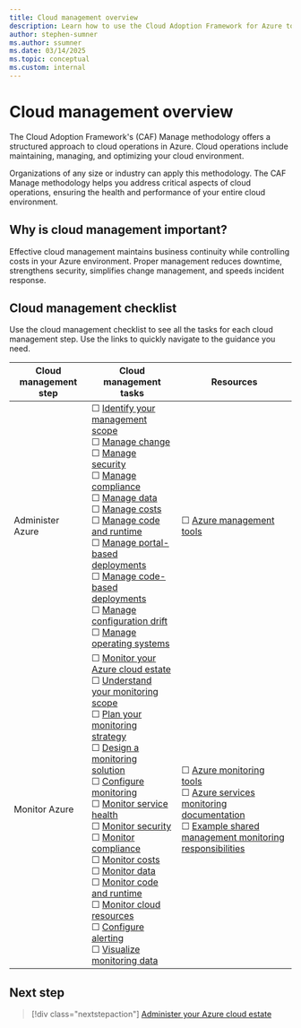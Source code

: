 ```yaml
---
title: Cloud management overview
description: Learn how to use the Cloud Adoption Framework for Azure to build effective business and technical strategies for cloud management
author: stephen-sumner
ms.author: ssumner
ms.date: 03/14/2025
ms.topic: conceptual
ms.custom: internal
---
```


# Cloud management overview

The Cloud Adoption Framework's (CAF) Manage methodology offers a structured approach to cloud operations in Azure. Cloud operations include maintaining, managing, and optimizing your cloud environment. 

Organizations of any size or industry can apply this methodology. The CAF Manage methodology helps you address critical aspects of cloud operations, ensuring the health and performance of your entire cloud environment.

## Why is cloud management important?

Effective cloud management maintains business continuity while controlling costs in your Azure environment. Proper management reduces downtime, strengthens security, simplifies change management, and speeds incident response.

## Cloud management checklist

Use the cloud management checklist to see all the tasks for each cloud management step. Use the links to quickly navigate to the guidance you need.

| Cloud management step | Cloud management tasks | Resources |
| --------------------  | --------------------   | --------- |
| Administer Azure | &#9744; [Identify your management scope](./administer.md#identify-your-management-scope)<br>&#9744; [Manage change](./administer.md#manage-change)<br>&#9744; [Manage security](./administer.md#manage-security)<br>&#9744; [Manage compliance](./administer.md#manage-compliance)<br>&#9744; [Manage data](./administer.md#manage-data)<br>&#9744; [Manage costs](./administer.md#manage-costs)<br>&#9744; [Manage code and runtime](./administer.md#manage-code-and-runtime)<br>&#9744; [Manage portal-based deployments](./administer.md#manage-portal-based-deployments)<br>&#9744; [Manage code-based deployments](./administer.md#manage-code-based-deployments)<br>&#9744; [Manage configuration drift](./administer.md#manage-configuration-drift)<br>&#9744; [Manage operating systems](./administer.md#manage-operating-systems) | &#9744; [Azure management tools](./administer.md#azure-management-tools)<br> |
| Monitor Azure | ☐ [Monitor your Azure cloud estate](./monitor.md#monitor-your-azure-cloud-estate)<br>☐ [Understand your monitoring scope](./monitor.md#understand-your-monitoring-scope)<br>☐ [Plan your monitoring strategy](./monitor.md#plan-your-monitoring-strategy)<br>☐ [Design a monitoring solution](./monitor.md#design-a-monitoring-solution)<br>☐ [Configure monitoring](./monitor.md#configure-monitoring)<br>☐ [Monitor service health](./monitor.md#monitor-service-health)<br>☐ [Monitor security](./monitor.md#monitor-security)<br>☐ [Monitor compliance](./monitor.md#monitor-compliance)<br>☐ [Monitor costs](./monitor.md#monitor-costs)<br>☐ [Monitor data](./monitor.md#monitor-data)<br>☐ [Monitor code and runtime](./monitor.md#monitor-code-and-runtime)<br>☐ [Monitor cloud resources](./monitor.md#monitor-cloud-resources)<br>☐ [Configure alerting](./monitor.md#configure-alerting)<br>☐ [Visualize monitoring data](./monitor.md#visualize-monitoring-data) | ☐ [Azure monitoring tools](./monitor.md#azure-monitoring-tools)<br>☐ [Azure services monitoring documentation](./monitor.md#azure-services-monitoring-documentation)<br>☐ [Example shared management monitoring responsibilities](./monitor.md#example-shared-management-monitoring-responsibilities)<br> |

## Next step

> [!div class="nextstepaction"]
> [Administer your Azure cloud estate](./administer.md)